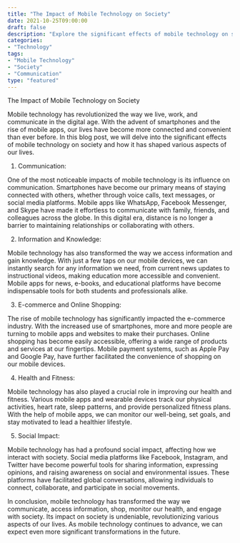 ```yaml
---
title: "The Impact of Mobile Technology on Society"
date: 2021-10-25T09:00:00
draft: false
description: "Explore the significant effects of mobile technology on society and how it has shaped various aspects of our lives."
categories:
- "Technology"
tags:
- "Mobile Technology"
- "Society"
- "Communication"
type: "featured"
---
```


The Impact of Mobile Technology on Society

Mobile technology has revolutionized the way we live, work, and communicate in the digital age. With the advent of smartphones and the rise of mobile apps, our lives have become more connected and convenient than ever before. In this blog post, we will delve into the significant effects of mobile technology on society and how it has shaped various aspects of our lives.

1. Communication:

One of the most noticeable impacts of mobile technology is its influence on communication. Smartphones have become our primary means of staying connected with others, whether through voice calls, text messages, or social media platforms. Mobile apps like WhatsApp, Facebook Messenger, and Skype have made it effortless to communicate with family, friends, and colleagues across the globe. In this digital era, distance is no longer a barrier to maintaining relationships or collaborating with others.

2. Information and Knowledge:

Mobile technology has also transformed the way we access information and gain knowledge. With just a few taps on our mobile devices, we can instantly search for any information we need, from current news updates to instructional videos, making education more accessible and convenient. Mobile apps for news, e-books, and educational platforms have become indispensable tools for both students and professionals alike.

3. E-commerce and Online Shopping:

The rise of mobile technology has significantly impacted the e-commerce industry. With the increased use of smartphones, more and more people are turning to mobile apps and websites to make their purchases. Online shopping has become easily accessible, offering a wide range of products and services at our fingertips. Mobile payment systems, such as Apple Pay and Google Pay, have further facilitated the convenience of shopping on our mobile devices.

4. Health and Fitness:

Mobile technology has also played a crucial role in improving our health and fitness. Various mobile apps and wearable devices track our physical activities, heart rate, sleep patterns, and provide personalized fitness plans. With the help of mobile apps, we can monitor our well-being, set goals, and stay motivated to lead a healthier lifestyle.

5. Social Impact:

Mobile technology has had a profound social impact, affecting how we interact with society. Social media platforms like Facebook, Instagram, and Twitter have become powerful tools for sharing information, expressing opinions, and raising awareness on social and environmental issues. These platforms have facilitated global conversations, allowing individuals to connect, collaborate, and participate in social movements.

In conclusion, mobile technology has transformed the way we communicate, access information, shop, monitor our health, and engage with society. Its impact on society is undeniable, revolutionizing various aspects of our lives. As mobile technology continues to advance, we can expect even more significant transformations in the future.
